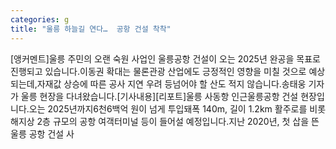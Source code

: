 ```yaml
---
categories: g
title: "울릉 하늘길 연다…  공항 건설 착착"
---
```

[앵커멘트]울릉 주민의 오랜 숙원 사업인 울릉공항 건설이 오는 2025년 완공을 목표로진행되고 있습니다.이동권 확대는 물론관광 산업에도 긍정적인 영향을 미칠 것으로 예상되는데,자재값 상승에 따른 공사 지연 우려 등넘어야 할 산도 적지 않습니다.송태웅 기자가 울릉 현장을 다녀왔습니다.[기사내용][리포트]울릉 사동항 인근울릉공항 건설 현장입니다.오는 2025년까지6천6백억 원이 넘게 투입돼폭 140m, 길이 1.2km 활주로를 비롯해지상 2층 규모의 공항 여객터미널 등이 들어설 예정입니다.지난 2020년, 첫 삽을 뜬울릉 공항 건설 사